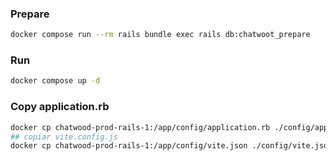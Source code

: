 ### Prepare

```bash
docker compose run --rm rails bundle exec rails db:chatwoot_prepare
```

### Run

```bash
docker compose up -d
```

### Copy application.rb

```bash
docker cp chatwood-prod-rails-1:/app/config/application.rb ./config/application.rb
## copiar vite.config.js
docker cp chatwood-prod-rails-1:/app/config/vite.json ./config/vite.json
```
